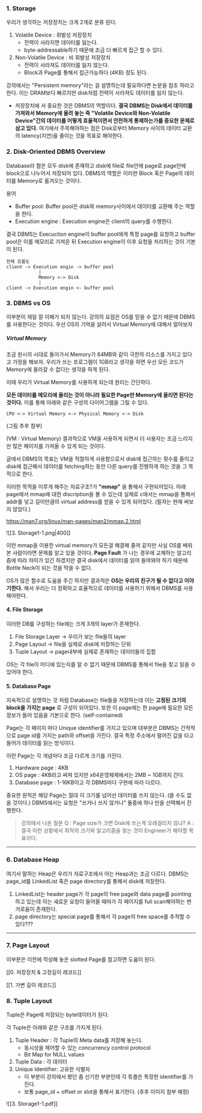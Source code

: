 ### 1. Storage

우리가 생각하는 저장장치는 크게 2개로 분류 된다.

1. Volatile Device : 휘발성 저장장치
	* 전력이 사라지면 데이터를 잃는다.
	* byte-addressable하기 때문에 조금 더 빠르게 접근 할 수 있다.
2. Non-Volatile Device : 비 휘발성 저장장치
	* 전력이 사라져도 데이터를 잃지 않는다.
	* Block과 Page를 통해서 접근가능하다 (4KB) 정도 된다.

강의에서는 "Persistent memory"라는 걸 설명하는데 필요하다면 논문을 참조 하라고 한다. 이는 DRAM보다 빠르지만 disk처럼 전력이 사라져도 데이터를 잃지 않는다.

* 저장장치에 서 중요한 것은 DBMS의 역할이다.
	**결국 DBMS는 Disk에서 데이터를 가져와서 Memory에 올려 놓는 즉 "Volatile Device와 Non-Volatile Device"간의 데이터를 어떻게 효율적이면서 안전하게 통제하는가를 중요한 문제로 삼고 있다.**
	여기에서 주목해야하는 점은 Disk로부터 Memory 사이의 데이터 교환의 latency(지연)을 줄이는 것을 목표로 해야한다.


### 2. Disk-Oriented DBMS Overview

Database라 함은 모두 disk에 존재하고 disk에 file로 file안에 page로 page안에 block으로 나누어서 저장되어 있다.
DBMS의 역할은 이러한 Block 혹은 Page의 데이터를 Memory로 옮겨오는 것이다. 

용어
* Buffer pool: Buffer pool은 disk와 memory사이에서 데이터를 교환해 주는 역할을 한다.
* Execution engine : Execution engine은 client의 query를 수행한다.

결국 DBMS는 Execuction engine이 buffer pool에게 특정 page를 요청하고 buffer pool은 이를 메모리로 가져온 뒤 Execution engine이 이후 요청을 처리하는 것이 기본이 된다.

```
전체 흐름도
client -> Execution engin -> buffer pool
			|
			Memory <-> Disk
			|
client -> Execution engin <- buffer pool
```


### 3. DBMS vs OS

이부분이 제일 잘 이해가 되지 않는다. 강의의 요점은 OS를 믿을 수 없기 때문에 DBMS를 사용한다는 것이다. 우선 OS의 기억을 살려서 Virtual Memory에 대해서 알아보자
##### Virtual Memory

조금 원시의 시대로 돌아가서 Memory가 64MB와 같이 극한의 리소스를 가지고 있다고 가정을 해보자.
우리가 쓰는 프로그램이 1GB라고 생각을 하면 우선 모든 코드가 Memory에 올라갈 수 없다는 생각을 하게 된다. 

이때 우리가 Virtual Memory를 사용하게 되는데 원리는 간단하다.

**모든 데이터를 메모리에 올리는 것이 아니라 필요한 Page만 Memory에 올리면 된다는 것이다.**
이를 통해 아래와 같은 구성의 다이어그램을 그릴 수 있다.
```
CPU <-> Virtual Memory <-> Physical Memory <-> Disk
```

(그림 추후 첨부)

(VM : Virtual Memory)
결과적으로 VM을 사용하게 되면서 더 사용자는 조금 느리지만 많은 페이지를 가져올 수 있게 되는 것이다.

글에서 DBMS의 목표는 VM을 적절하게 사용함으로서 disk에 접근하는 횟수를 줄이고 disk에 접근해서 데이터를 fetching하는 동안 다른 query를 진행하게 하는 것을 그 목적으로 한다.

이러한 목적을 이루게 해주는 자료구조?가  **"mmap"** 을 통해서 구현되어있다.
아래 page에서 mmap에 대한 discription을 볼 수 있는데 실제로 c에서는 mmap을 통해서 addr를 넣고 길이만큼의 virtual address를 얻을 수 있게 되어있다. (필자는 현재 써보지 않았다.)

https://man7.org/linux/man-pages/man2/mmap.2.html

![[3. Storage1-1.png|400]]


이런 mmap을 이용한 virtual memory가 모든걸 해결해 줄꺼 같지만 사실 OS를 배워본 사람이라면 문제를 알고 있을 것이다.
**Page Fault** 가 나는 경우에 교체하는 알고리즘에 따라 차이가 있긴 하겠지만 결국 disk에서 데이터를 읽어 들여와야 하기 때문에 Bottle Neck이 되는 것을 막을 수 없다.

OS가 많은 함수로 도움을 주긴 하지만 결과적은 **OS는 우리의 친구가 될 수 없다고 이야기한다.**
해서 우리는 더 정확하고 효율적으로 데이터를 사용하기 위해서 DBMS를 사용해야한다.

#### 4. File Storage

이러한 DB를 구성하는 file에는 크게 3개의 layer가 존재한다.

1. File Storage Layer -> 우리가 보는 file들의 layer
2. Page Layout -> file을 실제로 disk에 저장하는 단위
3. Tuple Layout -> page내부에 실제로 존재하는 데이터들의 집합

OS는 각 file이 어디에 있는지를 알 수 없기 때문에 DBMS를 통해서 file을 찾고 읽을 수 있어야 한다. 


#### 5. Database Page

지속적으로 설명하는 것 처럼 Database는 file들을 저장하는데 이는 **고정된 크기의 block을 가지는 page**
로 구성이 되어있다. 또한 이 page에는 한 page에 필요한 모든 정보가 들어 있음을 기본으로 한다. (self-contained)

Page는 각 페이지 마다 Unique identifier를 가지고 있으며 대부분은 DBMS는 간적적으로 page id를 가지는 path와 offset을 가진다. 결국 특정 주소에서 떨어진 값을 타고 들어가 데이터를 읽는 방식이다.

이런 Page는 각 개념마다 조금 다르게 크기를 가진다.
1. Hardware page : 4KB
2. OS page : 4KB라고 써져 있지만 x64운영체제에서는 2MB ~ 1GB까지 간다.
3. Database page : 1-16KB이고 각 DBMS마다 구현에 따라 다르다.

중요한 원칙은 해당 Page는 절대 이 크기를 넘어선 데이터를 쓰지 않는다. (쓸 수도 없을 것이다.)
DBMS에서는 요청은 "쓰거나 쓰지 않거나" 둘중에 하나 만을 선택해서 진행한다.

> 강의에서 나온 질문
> Q : Page size가 크면 Disk에 쓰는게 오래걸리지 않냐?
> A : 결국 이런 상황에서 최적의 크기와 알고리즘을 찾는 것이 Engineer가 해야할 목표이다.

---
### 6. Database Heap

여기서 말하는 Heap은 우리가 자료구조에서 아는 Heap과는 조금 다르다. DBMS는 page_id를 LinkedList 혹은 page directory를 통해서 disk에 저장한다.

1. LinkedList는 header page가 각 page의 free page와 data page를 pointing하고 있는데 이는 새로운 요청이 들어올 때마가 각 페이지를 full scan해야하는 번거로움이 존재한다.
2. page directory는 special page를 통해서 각 page의 free space를 추적할 수 있다???
---

### 7. Page Layout

이부분은 이전에 작성해 놓은 slotted Page를 참고하면 도움이 된다.

[[0. 저장장치 & 고정길이 레코드]]

[[1. 가변 길이 레코드]]

### 8. Tuple Layout

Tuple은 Page에 저장되는 byte데이터가 된다.

각 Tuple은 아래와 같은 구조를 가지게 된다.

1. Tuple Header : 각 Tuple의 Meta data를 저장해 놓는다.
	* 동시성을 제어할 수 있는 concurrency control protocol
	* Bit Map for NULL values
2. Tuple Data : 각 데이터
3. Unique Identifier: 고유한 식별자
	* 이 부분이 강의에서 봤던 좀 신기한 부분인데 각 튜플은 특정한 identifier를 가진다.
	* 보통 page_id + offset or slot을 통해서 표기한다.
(추후 이미지 첨부 예정)




![[3. Storage1-1.pdf]]
